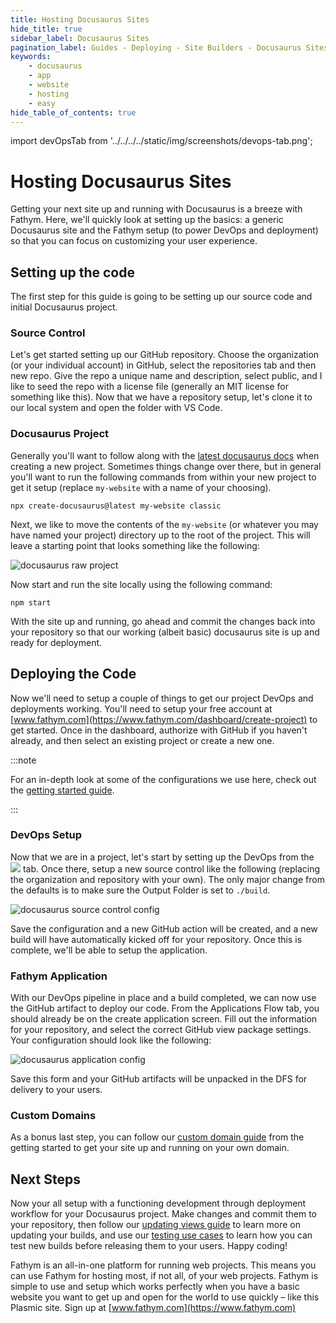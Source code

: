```yaml
---
title: Hosting Docusaurus Sites
hide_title: true
sidebar_label: Docusaurus Sites
pagination_label: Guides - Deploying - Site Builders - Docusaurus Sites
keywords:
    - docusaurus
    - app
    - website
    - hosting
    - easy
hide_table_of_contents: true
---
```


import devOpsTab from '../../../../static/img/screenshots/devops-tab.png';

# Hosting Docusaurus Sites

Getting your next site up and running with Docusaurus is a breeze with Fathym.  Here, we'll quickly look at setting up the basics: a generic Docusaurus site and the Fathym setup (to power DevOps and deployment) so that you can focus on customizing your user experience.

## Setting up the code

The first step for this guide is going to be setting up our source code and initial Docusaurus project.

### Source Control

Let's get started setting up our GitHub repository.  Choose the organization (or your individual account) in GitHub, select the repositories tab and then new repo.  Give the repo a unique name and description, select public, and I like to seed the repo with a license file (generally an MIT license for something like this).  Now that we have a repository setup, let's clone it to our local system and open the folder with VS Code.  

### Docusaurus Project

Generally you'll want to follow along with the [latest docusaurus docs](https://docusaurus.io/docs) when creating a new project.  Sometimes things change over there, but in general you'll want to run the following commands from within your new project to get it setup (replace `my-website` with a name of your choosing).

```console
npx create-docusaurus@latest my-website classic
```

Next, we like to move the contents of the `my-website` (or whatever you may have named your project) directory up to the root of the project.  This will leave a starting point that looks something like the following:

![docusaurus raw project](/img/screenshots/docusaurus-raw-project.png)

Now start and run the site locally using the following command:

```console
npm start
```

With the site up and running, go ahead and commit the changes back into your repository so that our working (albeit basic) docusaurus site is up and ready for deployment.

## Deploying the Code

Now we'll need to setup a couple of things to get our project DevOps and deployments working.  You'll need to setup your free account at [www.fathym.com](https://www.fathym.com/dashboard/create-project) to get started.  Once in the dashboard, authorize with GitHub if you haven't already, and then select an existing project or create a new one.

:::note

For an in-depth look at some of the configurations we use here, check out the [getting started guide](../../../getting-started/setup).

:::

### DevOps Setup

Now that we are in a project, let's start by setting up the DevOps from the <img src={devOpsTab} class="text-image" /> tab.  Once there, setup a new source control like the following (replacing the organization and repository with your own).  The only major change from the defaults is to make sure the Output Folder is set to `./build`.

![docusaurus source control config](/img/screenshots/docusaurus-source-control-config.png)

Save the configuration and a new GitHub action will be created, and a new build will have automatically kicked off for your repository.  Once this is complete, we'll be able to setup the application.

### Fathym Application

With our DevOps pipeline in place and a build completed, we can now use the GitHub artifact to deploy our code.  From the Applications Flow tab, you should already be on the create application screen.  Fill out the information for your repository, and select the correct GitHub view package settings.  Your configuration should look like the following:

![docusaurus application config](/img/screenshots/docusaurus-application-config.png)

Save this form and your GitHub artifacts will be unpacked in the DFS for delivery to your users.

### Custom Domains

As a bonus last step, you can follow our [custom domain guide](../../../getting-started/global-edge-network) from the getting started to get your site up and running on your own domain.

<!-- ## Docs only mode

Talk through shifting to docs only mode, and configuring to run on a base path like `/docs` -->

## Next Steps

Now your all setup with a functioning development through deployment workflow for your Docusaurus project.  Make changes and commit them to your repository, then follow our [updating views guide](../../applications/updating) to learn more on updating your builds, and use our [testing use cases](../../applications/testing-use-cases) to learn how you can test new builds before releasing them to your users.  Happy coding!

Fathym is an all-in-one platform for running web projects. This means you can use Fathym for hosting most, if not all, of your web projects. Fathym is simple to use and setup which works perfectly when you have a basic website you want to get up and open for the world to use quickly – like this Plasmic site. Sign up at [www.fathym.com](https://www.fathym.com)
